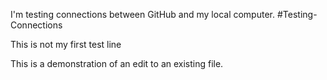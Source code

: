 I'm testing connections between GitHub and my local computer.
#Testing-Connections

This is not my first test line

This is a demonstration of an edit to an existing file.